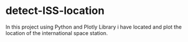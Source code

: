 # detect-ISS-location 

In this project using Python and Plotly Library i have located and plot the location of the international space station.

